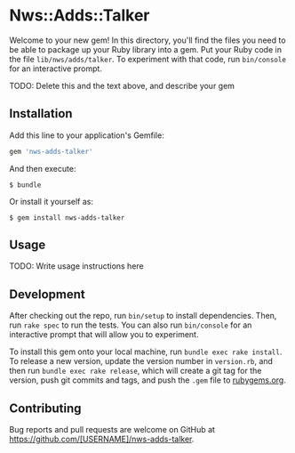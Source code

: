 # Nws::Adds::Talker

Welcome to your new gem! In this directory, you'll find the files you need to be able to package up your Ruby library into a gem. Put your Ruby code in the file `lib/nws/adds/talker`. To experiment with that code, run `bin/console` for an interactive prompt.

TODO: Delete this and the text above, and describe your gem

## Installation

Add this line to your application's Gemfile:

```ruby
gem 'nws-adds-talker'
```

And then execute:

    $ bundle

Or install it yourself as:

    $ gem install nws-adds-talker

## Usage

TODO: Write usage instructions here

## Development

After checking out the repo, run `bin/setup` to install dependencies. Then, run `rake spec` to run the tests. You can also run `bin/console` for an interactive prompt that will allow you to experiment.

To install this gem onto your local machine, run `bundle exec rake install`. To release a new version, update the version number in `version.rb`, and then run `bundle exec rake release`, which will create a git tag for the version, push git commits and tags, and push the `.gem` file to [rubygems.org](https://rubygems.org).

## Contributing

Bug reports and pull requests are welcome on GitHub at https://github.com/[USERNAME]/nws-adds-talker.
